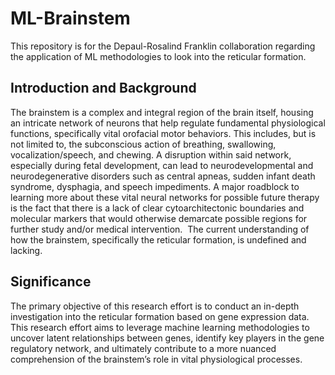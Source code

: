 # ML-Brainstem
This repository is for the Depaul-Rosalind Franklin collaboration regarding the application of ML methodologies to look into the reticular formation.

## Introduction and Background
The brainstem is a complex and integral region of the brain itself, housing an intricate network of neurons that help regulate fundamental physiological functions, specifically vital orofacial motor behaviors. This includes, but is not limited to, the subconscious action of breathing, swallowing, vocalization/speech, and chewing. A disruption within said network, especially during fetal development, can lead to neurodevelopmental and neurodegenerative disorders such as central apneas, sudden infant death syndrome, dysphagia, and speech impediments. A major roadblock to learning more about these vital neural networks for possible future therapy is the fact that there is a lack of clear cytoarchitectonic boundaries and molecular markers that would otherwise demarcate possible regions for further study and/or medical intervention.  The current understanding of how the brainstem, specifically the reticular formation, is undefined and lacking. 

## Significance
The primary objective of this research effort is to conduct an in-depth investigation into the reticular formation based on gene expression data. This research effort aims to leverage machine learning methodologies to uncover latent relationships between genes, identify key players in the gene regulatory network, and ultimately contribute to a more nuanced comprehension of the brainstem’s role in vital physiological processes.

